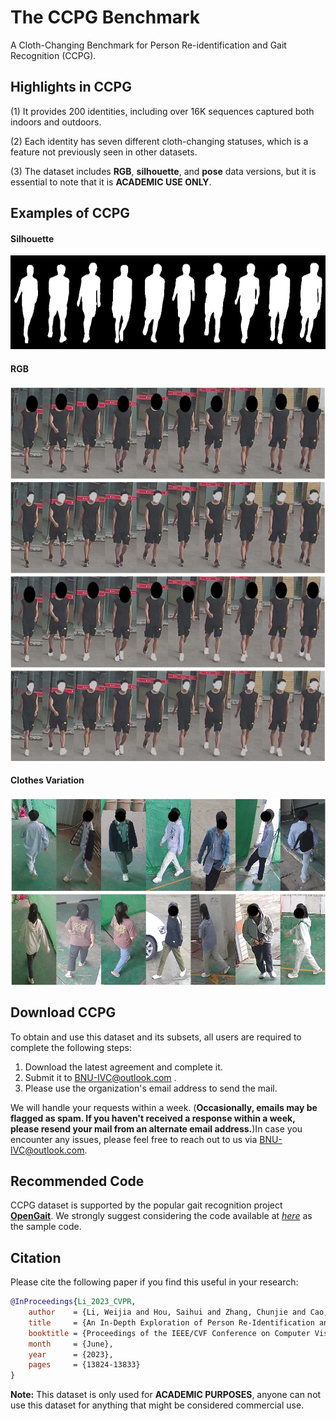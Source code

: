# The CCPG Benchmark

A Cloth-Changing Benchmark for Person Re-identification and Gait Recognition (CCPG).

## Highlights in CCPG

(1) It provides 200 identities, including over 16K sequences captured both indoors and outdoors.

(2) Each identity has seven different cloth-changing statuses, which is a feature not previously seen in other datasets.

(3) The dataset includes **RGB**, **silhouette**, and **pose** data versions, but it is essential to note that it is **ACADEMIC USE ONLY**. 

## Examples of CCPG

#### Silhouette
<img src="./assets/all.png" width = "600" height = "150"/>

#### RGB
<img src="./assets/all_v2.jpg" width = "600" height = "600"/>

#### Clothes Variation
<img src="./assets/cloth-changing-v4.jpg" width = "600" height = "300"/>

## Download CCPG
To obtain and use this dataset and its subsets, all users are required to complete the following steps:
  1. Download the latest agreement and complete it.
  2. Submit it to BNU-IVC@outlook.com .
  3. Please use the organization's email address to send the mail.
  
We will handle your requests within a week. (**Occasionally, emails may be flagged as spam. If you haven't received a response within a week, please resend your mail from an alternate email address.**)In case you encounter any issues, please feel free to reach out to us via BNU-IVC@outlook.com. <br>

## Recommended Code
CCPG dataset is supported by the popular gait recognition project **[OpenGait](https://github.com/ShiqiYu/OpenGait/)**. We strongly suggest considering the code available at *[here](https://github.com/ShiqiYu/OpenGait/blob/master/datasets/CCPG/README.md)* as the sample code.



## Citation
Please cite the following paper if you find this useful in your research:



```BibTeX
@InProceedings{Li_2023_CVPR,
    author    = {Li, Weijia and Hou, Saihui and Zhang, Chunjie and Cao, Chunshui and Liu, Xu and Huang, Yongzhen and Zhao, Yao},
    title     = {An In-Depth Exploration of Person Re-Identification and Gait Recognition in Cloth-Changing Conditions},
    booktitle = {Proceedings of the IEEE/CVF Conference on Computer Vision and Pattern Recognition (CVPR)},
    month     = {June},
    year      = {2023},
    pages     = {13824-13833}
}
```


**Note:**
This dataset is only used for **ACADEMIC PURPOSES**, anyone can not use this dataset for anything that might be considered commercial use.



